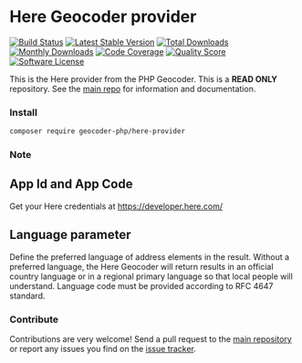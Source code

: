 # Here Geocoder provider
[![Build Status](https://travis-ci.org/geocoder-php/here-provider.svg?branch=master)](http://travis-ci.org/geocoder-php/nominatim-provider)
[![Latest Stable Version](https://poser.pugx.org/geocoder-php/here-provider/v/stable)](https://packagist.org/packages/geocoder-php/nominatim-provider)
[![Total Downloads](https://poser.pugx.org/geocoder-php/here-provider/downloads)](https://packagist.org/packages/geocoder-php/nominatim-provider)
[![Monthly Downloads](https://poser.pugx.org/geocoder-php/here-provider/d/monthly.png)](https://packagist.org/packages/geocoder-php/nominatim-provider)
[![Code Coverage](https://img.shields.io/scrutinizer/coverage/g/geocoder-php/here-provider.svg?style=flat-square)](https://scrutinizer-ci.com/g/geocoder-php/nominatim-provider)
[![Quality Score](https://img.shields.io/scrutinizer/g/geocoder-php/here-provider.svg?style=flat-square)](https://scrutinizer-ci.com/g/geocoder-php/nominatim-provider)
[![Software License](https://img.shields.io/badge/license-MIT-brightgreen.svg?style=flat-square)](LICENSE)

This is the Here provider from the PHP Geocoder. This is a **READ ONLY** repository. See the
[main repo](https://github.com/geocoder-php/Geocoder) for information and documentation. 

### Install

```bash
composer require geocoder-php/here-provider
```
### Note
## App Id and App Code
Get your Here credentials at https://developer.here.com/

## Language parameter
Define the preferred language of address elements in the result. Without a preferred language, the Here Geocoder will return results in an official country language or in a regional primary language so that local people will understand. Language code must be provided according to RFC 4647 standard.

### Contribute

Contributions are very welcome! Send a pull request to the [main repository](https://github.com/geocoder-php/Geocoder) or 
report any issues you find on the [issue tracker](https://github.com/geocoder-php/Geocoder/issues).
